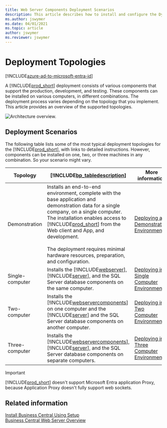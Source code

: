 ```yaml
---
title: Web Server Components Deployment Scenarios
description: This article describes how to install and configure the Dynamics NAV Web Server components in different network topologies and the deployment scenarios.
ms.author: jswymer
ms.date: 04/01/2021
ms.topic: article
author: jswymer
ms.reviewer: jswymer
---
```


# Deployment Topologies

[!INCLUDE[azure-ad-to-microsoft-entra-id](~/../shared-content/shared/azure-ad-to-microsoft-entra-id.md)]

A [!INCLUDE[prod_short](../developer/includes/prod_short.md)] deployment consists of various components that support the production, development, and testing. These components can be installed on various computers, in different combinations. The deployment process varies depending on the topology that you implement. This article provides an overview of the supported topologies. 

<!-- 
This section describes how to install and configure the [!INCLUDE[webservercomponents](../developer/includes/webservercomponents.md)] in different network topologies.  

-->
  
![Architecture overview.](../media/architecture-overview.png "Architecture overview")   
  
## Deployment Scenarios 

The following table lists some of the most typical deployment topologies for the [!INCLUDE[prod_short](../developer/includes/prod_short.md)], with links to detailed instructions. However, components can be installed on one, two, or three machines in any combination. So your scenario might vary.

|Topology|[!INCLUDE[bp_tabledescription](../developer/includes/bp_tabledescription_md.md)]|More information|  
|--------------|---------------------------------------|---|  
|Demonstration|Installs an end-to-end environment, complete with the base application and demonstration data for a single company, on a single computer. The installation enables access to [!INCLUDE[prod_short](../developer/includes/prod_short.md)] from the Web client and App, and development.<br /><br />The deployment requires minimal hardware resources, preparation, and configuration.| [Deploying a Demonstration Environment](deploy-demonstration-environment.md)|  
|Single-computer|Installs the [!INCLUDE[webserver](../developer/includes/webservercomponents.md)], [!INCLUDE[server](../developer/includes/server.md)], and the SQL Server database components on the same computer.| [Deploying in a Single Computer Environment](deploy-single-computer-environment.md)| 
|Two-computer|Installs the [!INCLUDE[webservercomponents](../developer/includes/webservercomponents.md)] on one computer and the [!INCLUDE[server](../developer/includes/server.md)] and the SQL Server database components on another computer.|[Deploying in a Two Computer Environment](deploy-two-computer-environment.md)|  
|Three-computer|Installs the [!INCLUDE[webservercomponents](../developer/includes/webservercomponents.md)], [!INCLUDE[server](../developer/includes/server.md)], and the SQL Server database components on separate computers.| [Deploying in a Three Computer Environment](deploy-three-computer-environment.md)|

> [!IMPORTANT]
> [!INCLUDE[prod_short](../developer/includes/prod_short.md)] doesn't support Microsoft Entra application Proxy, because Application Proxy doesn't fully support web sockets.

## Related information  
[Install Business Central Using Setup](install-using-setup.md)  
[Business Central Web Server Overview](web-server-overview.md)

